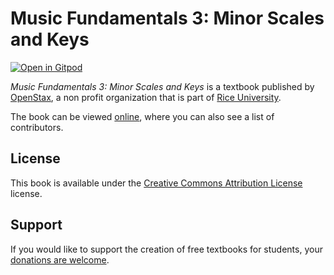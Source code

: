 # Music Fundamentals 3: Minor Scales and Keys

[![Open in Gitpod](https://gitpod.io/button/open-in-gitpod.svg)](https://gitpod.io/from-referrer/)

_Music Fundamentals 3: Minor Scales and Keys_ is a textbook published by [OpenStax](https://openstax.org/), a non profit organization that is part of [Rice University](https://www.rice.edu/).

The book can be viewed [online](https://github.com/cnx-user-books/cnxbook-music-fundamentals-3-minor-scales-and-keys/releases/latest), where you can also see a list of contributors.

## License
This book is available under the [Creative Commons Attribution License](./LICENSE) license.

## Support
If you would like to support the creation of free textbooks for students, your [donations are welcome](https://riceconnect.rice.edu/donation/support-openstax-banner).
